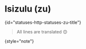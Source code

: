 # Isizulu (zu)
{id="statuses-http-statuses-zu-title"}



> All lines are translated 😊
>
{style="note"}

